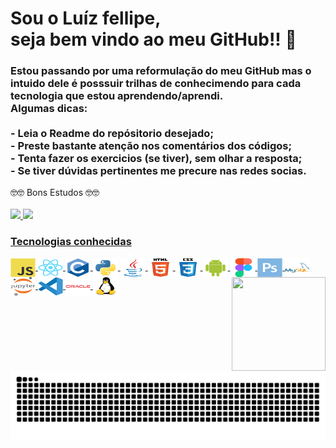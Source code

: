 <h1><b>Sou o Luíz fellipe,<br> seja bem vindo ao meu GitHub!! </b>👋</h1>
<h3>Estou passando por uma reformulação do meu GitHub mas o intuido dele
é posssuir trilhas de conhecimendo para cada tecnologia que estou aprendendo/aprendi.<br/>Algumas dicas:
<br/><br/>- Leia o Readme do repósitorio desejado;
<br/>- Preste bastante atenção nos comentários dos códigos;
<br/>- Tenta fazer os exercicios (se tiver), sem olhar a resposta;
<br/>- Se tiver dúvidas pertinentes me precure nas redes socias.
</h3>
🤓🤓 Bons Estudos 🤓🤓
<div>
  </br>
  <a href="https://github.com/Fellipe97">
  <img height="160em" src="https://github-readme-stats.vercel.app/api?username=Fellipe97&show_icons=true&theme=dracula&include_all_commits=true&count_private=true">
  <img height="160em" src="https://github-readme-stats.vercel.app/api/top-langs/?username=Fellipe97&layout=compact&langs_count=7&theme=dracula"/>
</div>
<div style="display: inline_block">
  <h3>Tecnologias conhecidas</h3>
  <img align="center" height="30" width="40" src="https://github.com/Fellipe97/Fellipe97/blob/main/javascript-original.svg">
  <img align="center" height="30" width="40" src="https://github.com/Fellipe97/Fellipe97/blob/main/react-original.svg">
  <img align="center" height="30" width="40" src="https://github.com/Fellipe97/Fellipe97/blob/main/c-original.svg">
  <img align="center" height="30" width="40" src="https://github.com/Fellipe97/Fellipe97/blob/main/python-original.svg">
  <img align="center" height="30" width="40" src="https://github.com/Fellipe97/Fellipe97/blob/main/java-original.svg">
  <img align="center" height="30" width="40" src="https://github.com/Fellipe97/Fellipe97/blob/main/html5-original-wordmark.svg">
  <img align="center" height="30" width="40" src="https://github.com/Fellipe97/Fellipe97/blob/main/css3-original-wordmark.svg">
  <img align="center" height="30" width="40" src="https://github.com/Fellipe97/Fellipe97/blob/main/android-original.svg">
  <img align="center" height="30" width="40" src="https://github.com/Fellipe97/Fellipe97/blob/main/figma-original.svg">
  <img align="center" height="30" width="40" src="https://github.com/Fellipe97/Fellipe97/blob/main/photoshop-plain.svg">
  <img align="center" height="30" width="40" src="https://github.com/Fellipe97/Fellipe97/blob/main/mysql-original-wordmark.svg">
  <img align="center" height="30" width="40" src="https://github.com/Fellipe97/Fellipe97/blob/main/jupyter-original-wordmark.svg">
  <img align="center" height="30" width="40" src="https://github.com/Fellipe97/Fellipe97/blob/main/vscode-original.svg"> 
  <img align="center" height="30" width="40" src="https://github.com/Fellipe97/Fellipe97/blob/main/oracle-original.svg"> 
  <img align="center" height="30" width="40" src="https://github.com/Fellipe97/Fellipe97/blob/main/linux-original.svg">
  <img align="right" height="150" width="150" src="https://github.com/Fellipe97/Fellipe97/blob/main/Xs19%20Baby%20Yoda%20GIF%20-%20Xs19%20BabyYoda%20-%20Discover%20%26%20Share%20GIFs%20(1).gif">
</div>

![Snake animation](https://github.com/Fellipe97/Fellipe97/blob/output/github-contribution-grid-snake.svg)











<!--
**Fellipe97/Fellipe97** is a ✨ _special_ ✨ repository because its `README.md` (this file) appears on your GitHub profile.

Here are some ideas to get you started:

- 🔭 I’m currently working on ...
- 🌱 I’m currently learning ...
- 👯 I’m looking to collaborate on ...
- 🤔 I’m looking for help with ...
- 💬 Ask me about ...
- 📫 How to reach me: ...
- 😄 Pronouns: ...
- ⚡ Fun fact: ...
-->
